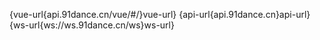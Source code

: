 {vue-url{api.91dance.cn/vue/#/}vue-url}
{api-url{api.91dance.cn}api-url}
{ws-url{ws://ws.91dance.cn/ws}ws-url}
